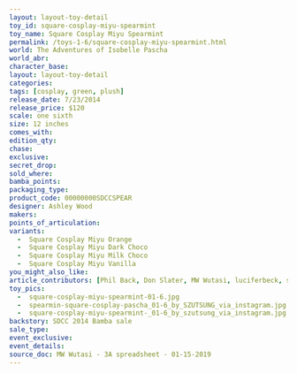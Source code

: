 ```yaml
---
layout: layout-toy-detail 
toy_id: square-cosplay-miyu-spearmint
toy_name: Square Cosplay Miyu Spearmint
permalink: /toys-1-6/square-cosplay-miyu-spearmint.html
world: The Adventures of Isobelle Pascha
world_abr: 
character_base: 
layout: layout-toy-detail
categories: 
tags: [cosplay, green, plush]
release_date: 7/23/2014
release_price: $120 
scale: one sixth
size: 12 inches
comes_with: 
edition_qty: 
chase: 
exclusive: 
secret_drop: 
sold_where: 
bamba_points: 
packaging_type: 
product_code: 00000000SDCCSPEAR
designer: Ashley Wood
makers: 
points_of_articulation: 
variants:  
  -  Square Cosplay Miyu Orange
  -  Square Cosplay Miyu Dark Choco
  -  Square Cosplay Miyu Milk Choco
  -  Square Cosplay Miyu Vanilla
you_might_also_like: 
article_contributors: [Phil Back, Don Slater, MW Wutasi, luciferbeck, szutsung]
toy_pics: 
  -  square-cosplay-miyu-spearmint-01-6.jpg
  -  spearmin-square-cosplay-pascha_01-6_by_SZUTSUNG_via_instagram.jpg
  -  square-cosplay-miyu-spearmint-_01-6_by_szutsung_via_instagram.jpg
backstory: SDCC 2014 Bamba sale
sale_type: 
event_exclusive: 
event_details: 
source_doc: MW Wutasi - 3A spreadsheet - 01-15-2019
---
```

